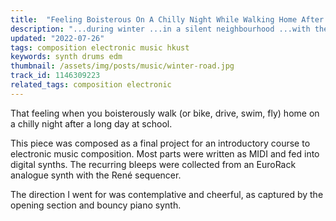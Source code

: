 ```yaml
---
title:  "Feeling Boisterous On A Chilly Night While Walking Home After A Long Day At School"
description: "...during winter ...in a silent neighbourhood ...with the entire road to yourself."
updated: "2022-07-26"
tags: composition electronic music hkust
keywords: synth drums edm
thumbnail: /assets/img/posts/music/winter-road.jpg
track_id: 1146309223
related_tags: composition electronic
---
```


That feeling when you boisterously walk (or bike, drive, swim, fly) home on a chilly night after a long day at school.

This piece was composed as a final project for an introductory course to electronic music composition. Most parts were written as MIDI and fed into digital synths. The recurring bleeps were collected from an EuroRack analogue synth with the René sequencer.

The direction I went for was contemplative and cheerful, as captured by the opening section and bouncy piano synth.
